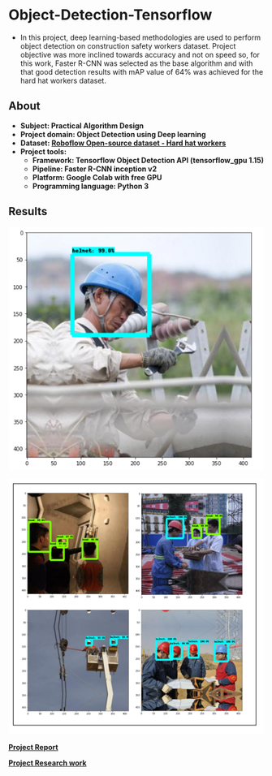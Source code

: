 # Object-Detection-Tensorflow

- In this project, deep learning-based methodologies are used to perform object detection on construction safety workers dataset. Project objective was more inclined towards accuracy and not on speed so, for this work, Faster R-CNN was selected as the base algorithm and with that good detection results with mAP value of 64% was achieved for the hard hat workers dataset.

## About

- **Subject: Practical Algorithm Design**
- **Project domain: Object Detection using Deep learning**
- **Dataset: [Roboflow Open-source dataset - Hard hat workers](https://public.roboflow.com/object-detection/hard-hat-workers/2)**
- **Project tools:**
  - **Framework: Tensorflow Object Detection API (tensorflow_gpu 1.15)**
  - **Pipeline: Faster R-CNN inception v2**
  - **Platform: Google Colab with free GPU**
  - **Programming language: Python 3**


## Results

![Detection Result](https://github.com/harshshah3/object-detection-tensorflow/blob/main/output/output_test1.png)

![Detection Result](https://github.com/harshshah3/object-detection-tensorflow/blob/main/output/detection_results.png)

**[Project Report](https://github.com/harshshah3/object-detection-tensorflow/blob/main/CP600_Project_Report.pdf)**

**[Project Research work](https://github.com/harshshah3/object-detection-tensorflow/blob/main/CP600_Project%20Research%20Paper.pdf)**